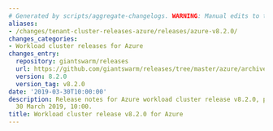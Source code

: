 ```yaml
---
# Generated by scripts/aggregate-changelogs. WARNING: Manual edits to this files will be overwritten.
aliases:
- /changes/tenant-cluster-releases-azure/releases/azure-v8.2.0/
changes_categories:
- Workload cluster releases for Azure
changes_entry:
  repository: giantswarm/releases
  url: https://github.com/giantswarm/releases/tree/master/azure/archived/v8.2.0
  version: 8.2.0
  version_tag: v8.2.0
date: '2019-03-30T10:00:00'
description: Release notes for Azure workload cluster release v8.2.0, published on
  30 March 2019, 10:00.
title: Workload cluster release v8.2.0 for Azure
---
```



